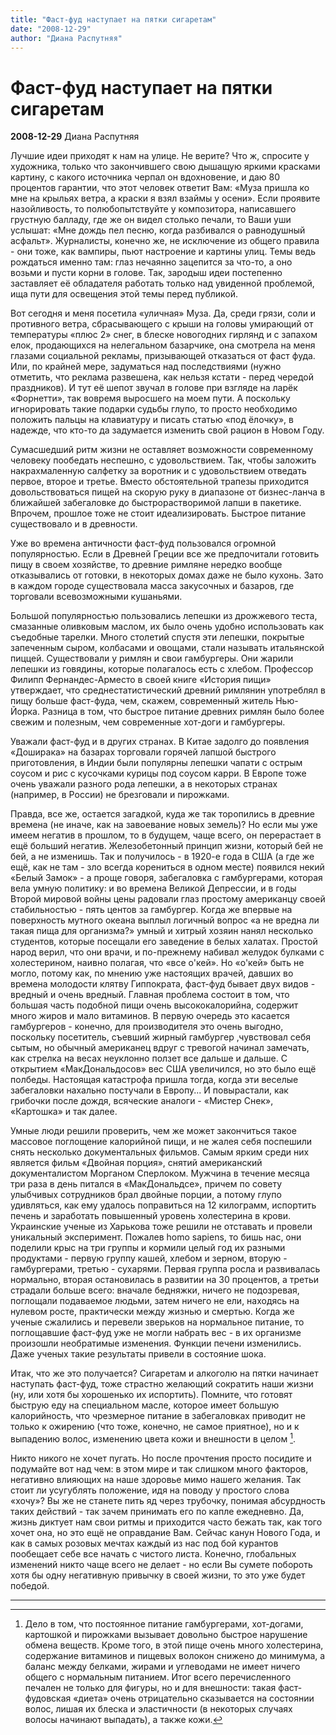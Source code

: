 ```yaml
---
title: "Фаст-фуд наступает на пятки сигаретам"
date: "2008-12-29"
author: "Диана Распутняя"
---
```


# Фаст-фуд наступает на пятки сигаретам

**2008-12-29** Диана Распутняя

Лучшие идеи приходят к нам на улице. Не верите? Что ж, спросите у художника, только что закончившего свою дышащую яркими красками картину, с какого источника черпал он вдохновение, и даю 80 процентов гарантии, что этот человек ответит Вам: «Муза пришла ко мне на крыльях ветра, а краски я взял взаймы у осени». Если проявите назойливость, то полюбопытствуйте у композитора, написавшего грустную балладу, где же он видел столько печали, то Ваши уши услышат: «Мне дождь пел песню, когда разбивался о равнодушный асфальт». Журналисты, конечно же, не исключение из общего правила - они тоже, как вампиры, пьют настроение и картины улиц. Темы ведь рождаться именно там: глаз нечаянно зацепится за что-то, а оно возьми и пусти корни в голове. Так, зародыш идеи постепенно заставляет её обладателя работать только над увиденной проблемой, ища пути для освещения этой темы перед публикой.

Вот сегодня и меня посетила «уличная» Муза. Да, среди грязи, соли и противного ветра, сбрасывающего с крыши на головы умирающий от температуры «плюс 2» снег, в блеске новогодних гирлянд и с запахом елок, продающихся на нелегальном базарчике, она смотрела на меня глазами социальной рекламы, призывающей отказаться от фаст фуда. Или, по крайней мере, задуматься над последствиями (нужно отметить, что реклама развешена, как нельзя кстати - перед чередой праздников). И тут её шепот звучал в голове при взгляде на ларёк «Форнетти», так вовремя выросшего на моем пути. А поскольку игнорировать такие подарки судьбы глупо, то просто необходимо положить пальцы на клавиатуру и писать статью «под ёлочку», в надежде, что кто-то да задумается изменить свой рацион в Новом Году.

Сумасшедший ритм жизни не оставляет возможности современному человеку пообедать неспешно, с удовольствием. Так, чтобы заложить накрахмаленную салфетку за воротник и с удовольствием отведать первое, второе и третье. Вместо обстоятельной трапезы приходится довольствоваться пищей на скорую руку в диапазоне от бизнес-ланча в ближайшей забегаловке до быстрорастворимой лапши в пакетике. Впрочем, прошлое тоже не стоит идеализировать. Быстрое питание существовало и в древности.

Уже во времена античности фаст-фуд пользовался огромной популярностью. Если в Древней Греции все же предпочитали готовить пищу в своем хозяйстве, то древние римляне нередко вообще отказывались от готовки, в некоторых домах даже не было кухонь. Зато в каждом городе существовала масса закусочных и базаров, где торговали всевозможными кушаньями.

Большой популярностью пользовались лепешки из дрожжевого теста, смазанные оливковым маслом, их было очень удобно использовать как съедобные тарелки. Много столетий спустя эти лепешки, покрытые запеченным сыром, колбасами и овощами, стали называть итальянской пиццей. Существовали у римлян и свои гамбургеры. Они жарили лепешки из говядины, которые полагалось есть с хлебом. Профессор Филипп Фернандес-Арместо в своей книге «История пищи» утверждает, что среднестатистический древний римлянин употреблял в пищу больше фаст-фуда, чем, скажем, современный житель Нью-Йорка. Разница в том, что быстрое питание древних римлян было более свежим и полезным, чем современные хот-доги и гамбургеры.

Уважали фаст-фуд и в других странах. В Китае задолго до появления «Доширака» на базарах торговали горячей лапшой быстрого приготовления, в Индии были популярны лепешки чапати с острым соусом и рис с кусочками курицы под соусом карри. В Европе тоже очень уважали разного рода лепешки, а в некоторых странах (например, в России) не брезговали и пирожками.

Правда, все же, остается загадкой, куда же так торопились в древние времена (не иначе, как на завоевание новых земель)? Но если мы уже имеем негатив в прошлом, то в будущем, чаще всего, он перерастает в ещё больший негатив. Железобетонный принцип жизни, который бей не бей, а не изменишь. Так и получилось - в 1920-е года в США (а где же ещё, как не там - зло всегда корениться в одном месте) появился некий «Белый Замок» - а проще говоря, забегаловка с гамбургерами, которая вела умную политику: и во времена Великой Депрессии, и в годы Второй мировой войны цены радовали глаз простому американцу своей стабильностью - пять центов за гамбургер. Когда же впервые на поверхность мутного океана выплыл логичный вопрос «а не вредна ли такая пища для организма?» умный и хитрый хозяин нанял несколько студентов, которые посещали его заведение в белых халатах. Простой народ верил, что они врачи, и по-прежнему набивал желудок булками с холестерином, наивно полагая, что «все о'кей». Но «о'кей» быть не могло, потому как, по мнению уже настоящих врачей, давших во времена молодости клятву Гиппократа, фаст-фуд бывает двух видов - вредный и очень вредный. Главная проблема состоит в том, что большая часть подобной пищи очень высококалорийна, содержит много жиров и мало витаминов. В первую очередь это касается гамбургеров - конечно, для производителя это очень выгодно, поскольку посетитель, съевший жирный гамбургер ,чувствовал себя сытым, но обычный американец вдруг с тревогой начинал замечать, как стрелка на весах неуклонно ползет все дальше и дальше. С открытием «МакДональдосов» вес США увеличился, но это было ещё полбеды. Настоящая катастрофа пришла тогда, когда эти веселые забегаловки нахально постучали в Европу... И повырастали, как грибочки после дождя, всяческие аналоги - «Мистер Снек», «Картошка» и так далее.

Умные люди решили проверить, чем же может закончиться такое массовое поглощение калорийной пищи, и не жалея себя поспешили снять несколько документальных фильмов. Самым ярким среди них является фильм «Двойная порция», снятий американский документалистом Морганом Сперлоком. Мужчина в течение месяца три раза в день питался в «МакДональдсе», причем по совету улыбчивых сотрудников брал двойные порции, а потому глупо удивляться, как ему удалось поправиться на 12 килограмм, испортить печень и заработать повышенный уровень холестерина в крови. Украинские ученые из Харькова тоже решили не отставать и провели уникальный эксперимент. Пожалев homo sapiens, то бишь нас, они поделили крыс на три группы и кормили целый год их разными продуктами - первую группу кашей, хлебом и зерном, вторую - гамбургерами, третью - сухарями. Первая группа росла и развивалась нормально, вторая остановилась в развитии на 30 процентов, а третьи страдали больше всего: вначале бедняжки, ничего не подозревая, поглощали подаваемое людьми, затем ничего не ели, находясь на нулевом росте, практически между жизнью и смертью. Когда же ученые сжалились и перевели зверьков на нормальное питание, то поглощавшие фаст-фуд уже не могли набрать вес - в их организме произошли необратимые изменения. Функции печени изменились. Даже ученых такие результаты привели в состояние шока.

Итак, что же это получается? Сигаретам и алкоголю на пятки начинает наступать фаст-фуд, тоже страстно желающий сократить наши жизни (ну, или хотя бы хорошенько их испортить). Помните, что готовят быструю еду на специальном масле, которое имеет большую калорийность, что чрезмерное питание в забегаловках приводит не только к ожирению (что тоже, конечно, не самое приятное), но и к выпадению волос, изменению цвета кожи и внешности в целом [^*].

Никто никого не хочет пугать. Но после прочтения просто посидите и подумайте вот над чем: в этом мире и так слишком много факторов, негативно влияющих на наше здоровье мимо нашего желания. Так стоит ли усугублять положение, идя на поводу у простого слова «хочу»? Вы же не станете пить яд через трубочку, понимая абсурдность таких действий - так зачем принимать его по капле ежедневно. Да, жизнь диктует нам свои ритмы и приходится часто бежать так, как того хочет она, но это ещё не оправдание Вам. Сейчас канун Нового Года, и как в самых розовых мечтах каждый из нас под бой курантов пообещает себе все начать с чистого листа. Конечно, глобальных изменений никто чаще всего не делает - но если Вы сумете побороть хотя бы одну негативную привычку в своей жизни, то это уже будет победой.

________________________

[^*]: Дело в том, что постоянное питание гамбургерами, хот-догами, картошкой и пирожками вызывает довольно быстрое нарушение обмена веществ. Кроме того, в этой пище очень много холестерина, содержание витаминов и пищевых волокон снижено до минимума, а баланс между белками, жирами и углеводами не имеет ничего общего с нормальным питанием. Итог всего перечисленного печален не только для фигуры, но и для внешности: такая фаст-фудовская «диета» очень отрицательно сказывается на состоянии волос, лишая их блеска и эластичности (в некоторых случаях волосы начинают выпадать), а также кожи.